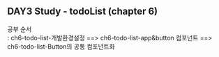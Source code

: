## DAY3 Study - todoList (chapter 6)
공부 순서<br/>
: ch6-todo-list-개발환경설정 ==> ch6-todo-list-app&button 컴포넌트 ==> ch6-todo-list-Button의 공통 컴포넌트화
